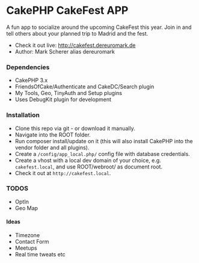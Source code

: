 # CakePHP CakeFest APP

A fun app to socialize around the upcoming CakeFest this year.
Join in and tell others about your planned trip to Madrid and the fest.

* Check it out live: http://cakefest.dereuromark.de
* Author: Mark Scherer alias dereuromark


### Dependencies

* CakePHP 3.x
* FriendsOfCake/Authenticate and CakeDC/Search plugin
* My Tools, Geo, TinyAuth and Setup plugins
* Uses DebugKit plugin for development

### Installation

* Clone this repo via git - or download it manually.
* Navigate into the ROOT folder.
* Run composer install/update on it (this will also install CakePHP into the vendor folder and all plugins).
* Create a `/config/app_local.php/` config file with database credentials.
* Create a vhost with a local dev domain of your choice, e.g. `cakefest.local`, and use ROOT/webroot/ as document root.
* Check it out at `http://cakefest.local`.

### TODOS

* OptIn
* Geo Map

#### Ideas

* Timezone
* Contact Form
* Meetups
* Real time tweats etc